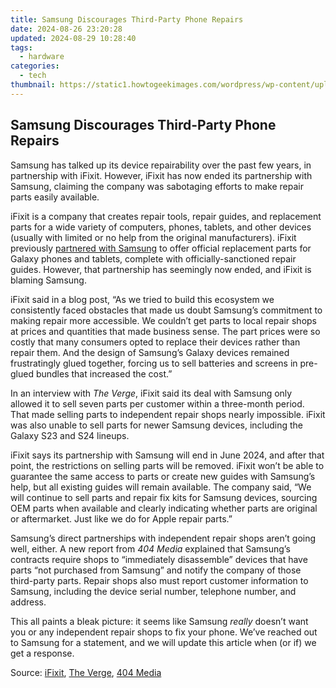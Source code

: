 ```yaml
---
title: Samsung Discourages Third-Party Phone Repairs
date: 2024-08-26 23:20:28
updated: 2024-08-29 10:28:40
tags:
  - hardware
categories:
  - tech
thumbnail: https://static1.howtogeekimages.com/wordpress/wp-content/uploads/wm/2024/01/rear-cameras-on-the-back-of-the-samsung-galaxy-s24-ultra-2-1.jpg
---
```


## Samsung Discourages Third-Party Phone Repairs

Samsung has talked up its device repairability over the past few years, in partnership with iFixit. However, iFixit has now ended its partnership with Samsung, claiming the company was sabotaging efforts to make repair parts easily available.

 iFixit is a company that creates repair tools, repair guides, and replacement parts for a wide variety of computers, phones, tablets, and other devices (usually with limited or no help from the original manufacturers). iFixit previously [partnered with Samsung](https://facebook-video-content.techidaily.com/new-in-2024-instagram-video-tricks-uncovered/) to offer official replacement parts for Galaxy phones and tablets, complete with officially-sanctioned repair guides. However, that partnership has seemingly now ended, and iFixit is blaming Samsung.

 iFixit said in a blog post, “As we tried to build this ecosystem we consistently faced obstacles that made us doubt Samsung’s commitment to making repair more accessible. We couldn’t get parts to local repair shops at prices and quantities that made business sense. The part prices were so costly that many consumers opted to replace their devices rather than repair them. And the design of Samsung’s Galaxy devices remained frustratingly glued together, forcing us to sell batteries and screens in pre-glued bundles that increased the cost.”

 In an interview with _The Verge_, iFixit said its deal with Samsung only allowed it to sell seven parts per customer within a three-month period. That made selling parts to independent repair shops nearly impossible. iFixit was also unable to sell parts for newer Samsung devices, including the Galaxy S23 and S24 lineups.

 iFixit says its partnership with Samsung will end in June 2024, and after that point, the restrictions on selling parts will be removed. iFixit won’t be able to guarantee the same access to parts or create new guides with Samsung’s help, but all existing guides will remain available. The company said, “We will continue to sell parts and repair fix kits for Samsung devices, sourcing OEM parts when available and clearly indicating whether parts are original or aftermarket. Just like we do for Apple repair parts.”

 Samsung’s direct partnerships with independent repair shops aren’t going well, either. A new report from _404 Media_ explained that Samsung’s contracts require shops to “immediately disassemble” devices that have parts “not purchased from Samsung” and notify the company of those third-party parts. Repair shops also must report customer information to Samsung, including the device serial number, telephone number, and address.

 This all paints a bleak picture: it seems like Samsung _really_ doesn’t want you or any independent repair shops to fix your phone. We’ve reached out to Samsung for a statement, and we will update this article when (or if) we get a response.

 Source: [iFixit](https://www.ifixit.com/News/96162/were-ending-our-samsung-collaboration), [The Verge](https://www.theverge.com/samsung/2024/5/23/24162135/ifixit-end-samsung-repair-parts-deal), [404 Media](https://www.404media.co/samsung-requires-independent-repair-shops-to-share-customer-data-snitch-on-people-who-use-aftermarket-parts-leaked-contract-shows/)

<ins class="adsbygoogle"
     style="display:block"
     data-ad-format="autorelaxed"
     data-ad-client="ca-pub-7571918770474297"
     data-ad-slot="1223367746"></ins>



<ins class="adsbygoogle"
     style="display:block"
     data-ad-client="ca-pub-7571918770474297"
     data-ad-slot="8358498916"
     data-ad-format="auto"
     data-full-width-responsive="true"></ins>
